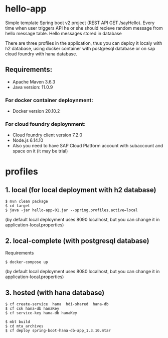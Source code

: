 # hello-app

Simple template Spring boot v2 project (REST API GET /sayHello).
Every time when user triggers API he or she should recieve random message from hello message table.
Hello messages stored in database

There are three profiles in the application, thus you can deploy it localy with h2 database, using docker container with postgresql database or on sap cloud foundry with hana database.

## Requirements:
- Apache Maven 3.6.3
- Java version: 11.0.9
### For docker container deploynment:
- Docker version 20.10.2
### For cloud foundry deploynment:
- Cloud foundry client version 7.2.0
- Node.js 6.14.10
- Also you need to have SAP Cloud Platform account with subaccount and space on it (it may be trial)


# profiles

## 1. local (for local deployment with h2 database)
```
$ mvn clean package
$ cd target
$ java -jar hello-app-01.jar --spring.profiles.active=local
```
(by default local deployment uses 8090 localhost, but you can change it in application-local.properties)

## 2. local-complete (with postgresql database)

Requirements
```
$ docker-compose up
```
(by default local deployment uses 8080 localhost, but you can change it in application-local.properties)

## 3. hosted (with hana database)
```
$ cf create-service  hana  hdi-shared  hana-db
$ cf csk hana-db hanaKey
$ cf service-key hana-db hanaKey

$ mbt build
$ cd mta_archives
$ cf deploy spring-boot-hana-db-app_1.3.10.mtar
```
